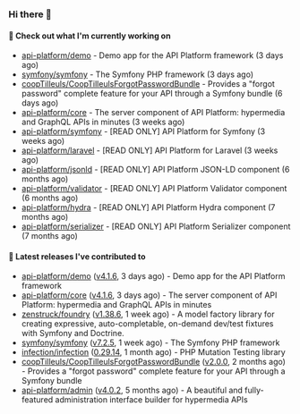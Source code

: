 ### Hi there 👋

#### 👷 Check out what I'm currently working on

- [api-platform/demo](https://github.com/api-platform/demo) - Demo app for the API Platform framework (3 days ago)
- [symfony/symfony](https://github.com/symfony/symfony) - The Symfony PHP framework (3 days ago)
- [coopTilleuls/CoopTilleulsForgotPasswordBundle](https://github.com/coopTilleuls/CoopTilleulsForgotPasswordBundle) - Provides a &#34;forgot password&#34; complete feature for your API through a Symfony bundle (6 days ago)
- [api-platform/core](https://github.com/api-platform/core) - The server component of API Platform: hypermedia and GraphQL APIs in minutes (3 weeks ago)
- [api-platform/symfony](https://github.com/api-platform/symfony) - [READ ONLY] API Platform for Symfony (3 weeks ago)
- [api-platform/laravel](https://github.com/api-platform/laravel) - [READ ONLY] API Platform for Laravel (3 weeks ago)
- [api-platform/jsonld](https://github.com/api-platform/jsonld) - [READ ONLY] API Platform JSON-LD component (6 months ago)
- [api-platform/validator](https://github.com/api-platform/validator) - [READ ONLY] API Platform Validator component (6 months ago)
- [api-platform/hydra](https://github.com/api-platform/hydra) - [READ ONLY] API Platform Hydra component (7 months ago)
- [api-platform/serializer](https://github.com/api-platform/serializer) - [READ ONLY] API Platform Serializer component (7 months ago)

#### 🔭 Latest releases I've contributed to

- [api-platform/demo](https://github.com/api-platform/demo) ([v4.1.6](https://github.com/api-platform/demo/releases/tag/v4.1.6), 3 days ago) - Demo app for the API Platform framework
- [api-platform/core](https://github.com/api-platform/core) ([v4.1.6](https://github.com/api-platform/core/releases/tag/v4.1.6), 3 days ago) - The server component of API Platform: hypermedia and GraphQL APIs in minutes
- [zenstruck/foundry](https://github.com/zenstruck/foundry) ([v1.38.6](https://github.com/zenstruck/foundry/releases/tag/v1.38.6), 1 week ago) - A model factory library for creating expressive, auto-completable, on-demand dev/test fixtures with Symfony and Doctrine.
- [symfony/symfony](https://github.com/symfony/symfony) ([v7.2.5](https://github.com/symfony/symfony/releases/tag/v7.2.5), 1 week ago) - The Symfony PHP framework
- [infection/infection](https://github.com/infection/infection) ([0.29.14](https://github.com/infection/infection/releases/tag/0.29.14), 1 month ago) - PHP Mutation Testing library
- [coopTilleuls/CoopTilleulsForgotPasswordBundle](https://github.com/coopTilleuls/CoopTilleulsForgotPasswordBundle) ([v2.0.0](https://github.com/coopTilleuls/CoopTilleulsForgotPasswordBundle/releases/tag/v2.0.0), 2 months ago) - Provides a &#34;forgot password&#34; complete feature for your API through a Symfony bundle
- [api-platform/admin](https://github.com/api-platform/admin) ([v4.0.2](https://github.com/api-platform/admin/releases/tag/v4.0.2), 5 months ago) - A beautiful and fully-featured administration interface builder for hypermedia APIs

